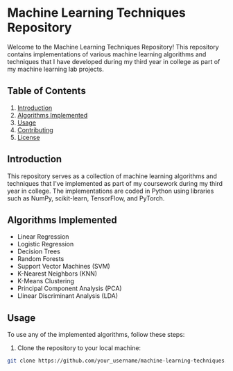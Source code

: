 # Machine Learning Techniques Repository

Welcome to the Machine Learning Techniques Repository! This repository contains implementations of various machine learning algorithms and techniques that I have developed during my third year in college as part of my machine learning lab projects.

## Table of Contents

1. [Introduction](#introduction)
2. [Algorithms Implemented](#algorithms-implemented)
3. [Usage](#usage)
4. [Contributing](#contributing)
5. [License](#license)

## Introduction

This repository serves as a collection of machine learning algorithms and techniques that I've implemented as part of my coursework during my third year in college. The implementations are coded in Python using libraries such as NumPy, scikit-learn, TensorFlow, and PyTorch.

## Algorithms Implemented

- Linear Regression
- Logistic Regression
- Decision Trees
- Random Forests
- Support Vector Machines (SVM)
- K-Nearest Neighbors (KNN)
- K-Means Clustering
- Principal Component Analysis (PCA)
- Llinear Discriminant Analysis (LDA)

## Usage

To use any of the implemented algorithms, follow these steps:

1. Clone the repository to your local machine:

```bash
git clone https://github.com/your_username/machine-learning-techniques.git

